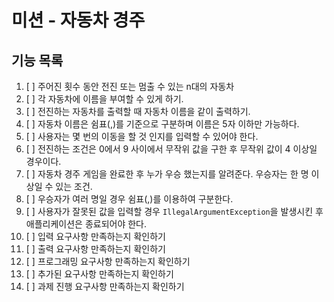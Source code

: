 # 미션 - 자동차 경주


## 기능 목록
1. [ ] 주어진 횟수 동안 전진 또는 멈출 수 있는 n대의 자동차
2. [ ] 각 자동차에 이름을 부여할 수 있게 하기.
3. [ ] 전진하는 자동차를 출력할 때 자동차 이름을 같이 출력하기.
4. [ ] 자동차 이름은 쉼표(,)를 기준으로 구분하며 이름은 5자 이하만 가능하다.
5. [ ] 사용자는 몇 번의 이동을 할 것 인지를 입력할 수 있어야 한다.
6. [ ] 전진하는 조건은 0에서 9 사이에서 무작위 값을 구한 후 무작위 값이 4 이상일 경우이다.
7. [ ] 자동차 경주 게임을 완료한 후 누가 우승 했는지를 알려준다. 우승자는 한 명 이상일 수 있는 조건.
8. [ ] 우승자가 여러 명일 경우 쉼표(,)를 이용하여 구분한다.
9. [ ] 사용자가 잘못된 값을 입력할 경우 `IllegalArgumentException`을 발생시킨 후 애플리케이션은 종료되어야 한다.
10. [ ] 입력 요구사항 만족하는지 확인하기
11. [ ] 출력 요구사항 만족하는지 확인하기
12. [ ] 프로그래밍 요구사항 만족하는지 확인하기
13. [ ] 추가된 요구사항 만족하는지 확인하기
14. [ ] 과제 진행 요구사항 만족하는지 확인하기